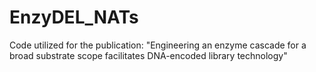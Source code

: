 # EnzyDEL_NATs
Code utilized for the publication: "Engineering an enzyme cascade for a broad substrate scope facilitates DNA-encoded library technology"
